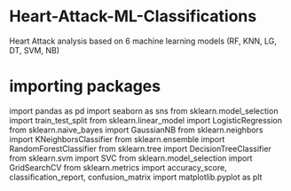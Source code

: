 # Heart-Attack-ML-Classifications
Heart Attack analysis based on 6 machine learning models (RF, KNN, LG, DT, SVM, NB) 

# importing packages
import pandas as pd
import seaborn as sns
from sklearn.model_selection import train_test_split
from sklearn.linear_model import LogisticRegression
from sklearn.naive_bayes import GaussianNB
from sklearn.neighbors import KNeighborsClassifier
from sklearn.ensemble import RandomForestClassifier
from sklearn.tree import DecisionTreeClassifier
from sklearn.svm import SVC
from sklearn.model_selection import GridSearchCV
from sklearn.metrics import accuracy_score, classification_report, confusion_matrix
import matplotlib.pyplot as plt
